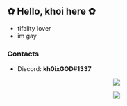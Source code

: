 ## ✿ Hello, khoi here ✿
- tifality lover
- im gay

### Contacts
- Discord: **kh0ixGOD#1337**

<p align="center">
  <img src="https://i.imgur.com/2ejHqt1.jpg"/>
  </p>

<p align="center">
  <img src="https://github-readme-stats.vercel.app/api?username=khoixgod&show_icons=true&theme=dracula"/>
</p>

